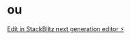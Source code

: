 # ou

[Edit in StackBlitz next generation editor ⚡️](https://stackblitz.com/~/github.com/PaulCertified/ou)